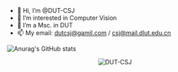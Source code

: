 - 👋 Hi, I’m @DUT-CSJ
- 👀 I’m interested in Computer Vision
- 🌱 I’m a Msc. in DUT
- 📫 My email: dutcsj@gamil.com / csj@mail.dlut.edu.cn

<!---
DUT-CSJ/DUT-CSJ is a ✨ special ✨ repository because its `README.md` (this file) appears on your GitHub profile.
You can click the Preview link to take a look at your changes.
--->
![Anurag's GitHub stats](https://github-readme-stats.vercel.app/api?username=DUT-CSJ&show_icons=true&theme=radical)  
<p align="center"><img src="https://komarev.com/ghpvc/?username=DUT-CSJ" alt="DUT-CSJ" /></p>
